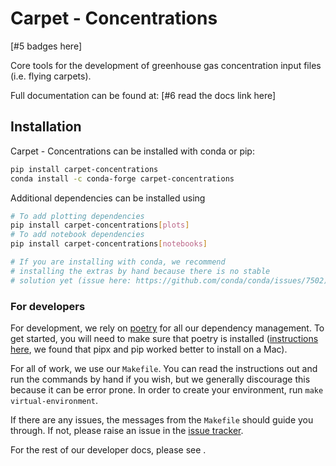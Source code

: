 # Carpet - Concentrations

<!--- sec-begin-description -->

[#5 badges here]

Core tools for the development of greenhouse gas concentration input files (i.e. flying carpets).

<!---
Can use start-after and end-before directives in docs, see
https://myst-parser.readthedocs.io/en/latest/syntax/organising_content.html#inserting-other-documents-directly-into-the-current-document
-->

<!--- sec-end-description -->

Full documentation can be found at: [#6 read the docs link here]

## Installation

<!--- sec-begin-installation -->

Carpet - Concentrations can be installed with conda or pip:

```bash
pip install carpet-concentrations
conda install -c conda-forge carpet-concentrations
```

Additional dependencies can be installed using

```bash
# To add plotting dependencies
pip install carpet-concentrations[plots]
# To add notebook dependencies
pip install carpet-concentrations[notebooks]

# If you are installing with conda, we recommend
# installing the extras by hand because there is no stable
# solution yet (issue here: https://github.com/conda/conda/issues/7502)
```

<!--- sec-end-installation -->

### For developers

<!--- sec-begin-installation-dev -->

For development, we rely on [poetry](https://python-poetry.org) for all our
dependency management. To get started, you will need to make sure that poetry
is installed
([instructions here](https://python-poetry.org/docs/#installing-with-the-official-installer),
we found that pipx and pip worked better to install on a Mac).

For all of work, we use our `Makefile`.
You can read the instructions out and run the commands by hand if you wish,
but we generally discourage this because it can be error prone.
In order to create your environment, run `make virtual-environment`.

If there are any issues, the messages from the `Makefile` should guide you
through. If not, please raise an issue in the [issue tracker][issue_tracker].

For the rest of our developer docs, please see [](development-reference).

[issue_tracker]: https://github.com/climate-resource/carpet-concentrations/issues

<!--- sec-end-installation-dev -->
